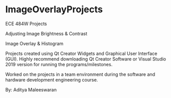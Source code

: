 # ImageOverlayProjects
ECE 484W Projects

Adjusting Image Brightness & Contrast

Image Overlay & Histogram

Projects created using Qt Creator Widgets and Graphical User Interface (GUI). Highly recommend downloading Qt Creator Software or Visual Studio 2019 version for running the programs/milestones. 

Worked on the projects in a team environment during the software and hardware development engineering course. 

By: Aditya Maleeswaran
